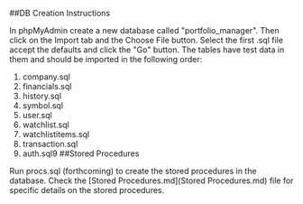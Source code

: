 ##DB Creation Instructions

In phpMyAdmin create a new database called "portfolio_manager". Then click on the Import tab and the Choose File button. Select the first .sql file accept the defaults and click the "Go" button. The tables have test data in them and should be imported in the following order:

1. company.sql
2. financials.sql
3. history.sql
4. symbol.sql
5. user.sql
6. watchlist.sql
7. watchlistitems.sql
8. transaction.sql
9. auth.sql9 
##Stored Procedures

Run procs.sql (forthcoming) to create the stored procedures in the database. Check the [Stored Procedures.md](Stored Procedures.md) file for specific details on the stored procedures.
